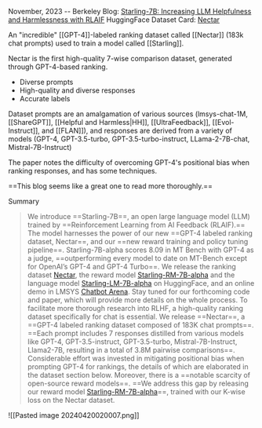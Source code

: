 November, 2023 -- Berkeley
Blog: [Starling-7B: Increasing LLM Helpfulness and Harmlessness with RLAIF](https://starling.cs.berkeley.edu/)
HuggingFace Dataset Card: [Nectar](https://huggingface.co/datasets/berkeley-nest/Nectar)


 An "incredible" [[GPT-4]]-labeled ranking dataset called [[Nectar]] (183k chat prompts) used to train a model called [[Starling]].

Nectar is the first high-quality 7-wise comparison dataset, generated through GPT-4-based ranking.
- Diverse prompts
- High-quality and diverse responses
- Accurate labels

Dataset prompts are an amalgamation of various sources (lmsys-chat-1M, [[ShareGPT]], [[Helpful and Harmless|HH]], [[UltraFeedback]], [[Evol-Instruct]], and [[FLAN]]), and responses are derived from a variety of models (GPT-4, GPT-3.5-turbo, GPT-3.5-turbo-instruct, LLama-2-7B-chat, Mistral-7B-Instruct)

The paper notes the difficulty of overcoming GPT-4's positional bias when ranking responses, and has some techniques.

==This blog seems like a great one to read more thoroughly.==


Summary
> We introduce ==Starling-7B==, an open large language model (LLM) trained by ==Reinforcement Learning from AI Feedback (RLAIF).== The model harnesses the power of our new ==GPT-4 labeled ranking dataset, Nectar==, and our ==new reward training and policy tuning pipeline==. Starling-7B-alpha scores 8.09 in MT Bench with GPT-4 as a judge, ==outperforming every model to date on MT-Bench except for OpenAI’s GPT-4 and GPT-4 Turbo==. We release the ranking dataset [Nectar](https://huggingface.co/datasets/berkeley-nest/Nectar), the reward model [Starling-RM-7B-alpha](https://huggingface.co/berkeley-nest/Starling-RM-7B-alpha) and the language model [Starling-LM-7B-alpha](https://huggingface.co/berkeley-nest/Starling-LM-7B-alpha) on HuggingFace, and an online demo in LMSYS [Chatbot Arena](https://chat.lmsys.org/). Stay tuned for our forthcoming code and paper, which will provide more details on the whole process.
> To facilitate more thorough research into RLHF, a high-quality ranking dataset specifically for chat is essential. We release ==Nectar==, a ==GPT-4 labeled ranking dataset composed of 183K chat prompts==. ==Each prompt includes 7 responses distilled from various models like GPT-4, GPT-3.5-instruct, GPT-3.5-turbo, Mistral-7B-Instruct, Llama2-7B, resulting in a total of 3.8M pairwise comparisons==. Considerable effort was invested in mitigating positional bias when prompting GPT-4 for rankings, the details of which are elaborated in the dataset section below.
> Moreover, there is a ==notable scarcity of open-source reward models==. ==We address this gap by releasing our reward model [Starling-RM-7B-alpha](https://huggingface.co/berkeley-nest/Starling-RM-7B-alpha)==, trained with our K-wise loss on the Nectar dataset.


![[Pasted image 20240420020007.png]]